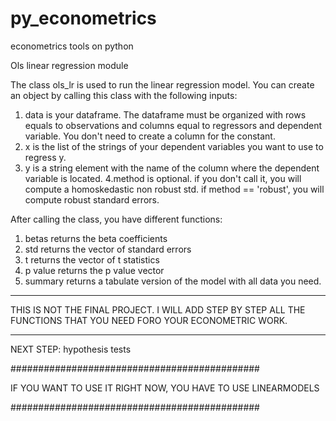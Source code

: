 # py_econometrics
econometrics tools on python 


Ols linear regression module

The class ols_lr is used to run the linear regression model. You can create an object by calling this class with the following inputs:
1. data is your dataframe. The dataframe must be organized with rows equals to observations and columns equal to regressors and dependent variable. You don't need to create a column for the constant.
2. x is the list of the strings of your dependent variables you want to use to regress y.
3. y is a string element with the name of the column where the dependent variable is located.
4.method is optional. if you don't call it, you will compute a homoskedastic non robust std. if method == 'robust', you will compute robust standard errors.

After calling the class, you have different functions:

1. betas returns the beta coefficients
2. std returns the vector of standard errors
3. t returns the vector of t statistics
4. p value returns the p value vector
5. summary returns a tabulate version of the model with all data you need.




*******************************************
THIS IS NOT THE FINAL PROJECT. I WILL ADD STEP BY STEP ALL THE FUNCTIONS THAT YOU NEED FORO YOUR ECONOMETRIC WORK.
*******************************************

NEXT STEP: hypothesis tests


#############################################


IF YOU WANT TO USE IT RIGHT NOW, YOU HAVE TO USE LINEARMODELS


#############################################
